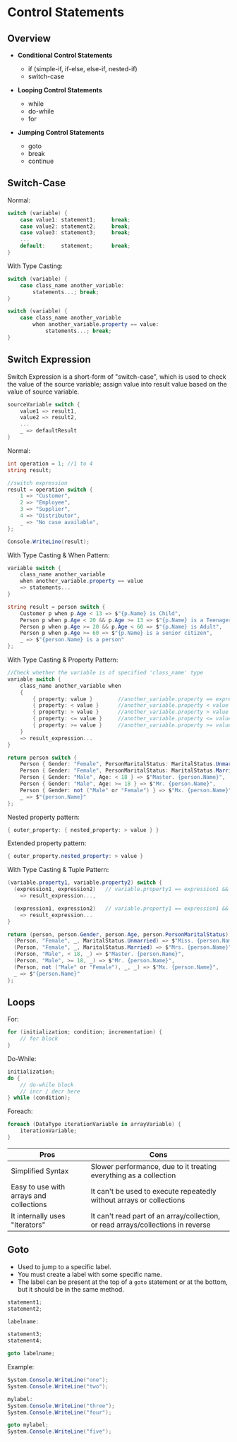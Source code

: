 # Control Statements

## Overview

- **Conditional Control Statements**

    - if (simple-if, if-else, else-if, nested-if)
    - switch-case

- **Looping Control Statements**

    - while
    - do-while
    - for

- **Jumping Control Statements**

    - goto
    - break
    - continue

## Switch-Case

Normal:

```csharp
switch (variable) {
    case value1: statement1;     break;
    case value2: statement2;     break;
    case value3: statement3;     break;
    ...
    default:     statement;      break;
}
```

With Type Casting:

```csharp
switch (variable) {
    case class_name another_variable:
        statements...; break;
}
```

```csharp
switch (variable) {
    case class_name another_variable
        when another_variable.property == value:
            statements...; break;
}
```

## Switch Expression

Switch Expression is a short-form of "switch-case", which is used to check the value of the source variable; assign value into result value based on the value of source variable.

```csharp
sourceVariable switch {
    value1 => result1,
    value2 => result2,
    ...
    _ => defaultResult
}
```

Normal:

```csharp
int operation = 1; //1 to 4
string result;

//switch expression
result = operation switch {
    1 => "Customer",
    2 => "Employee",
    3 => "Supplier",
    4 => "Distributor",
    _ => "No case available",
};

Console.WriteLine(result);
```

With Type Casting & When Pattern:

```csharp
variable switch {
    class_name another_variable
    when another_variable.property == value
    => statements...
}
```

```csharp
string result = person switch {
    Customer p when p.Age < 13 => $"{p.Name} is Child",
    Person p when p.Age < 20 && p.Age >= 13 => $"{p.Name} is a Teenager",
    Person p when p.Age >= 20 && p.Age < 60 => $"{p.Name} is Adult",
    Person p when p.Age >= 60 => $"{p.Name} is a senior citizen",
    _ => $"{person.Name} is a person"
};
```

With Type Casting & Property Pattern:

```csharp
//Check whether the variable is of specified 'class_name' type
variable switch {
    class_name another_variable when
    {
        { property: value }        //another_variable.property == expression
        { property: < value }      //another_variable.property < value
        { property: > value }      //another_variable.property > value
        { property: <= value }     //another_variable.property <= value
        { property: >= value }     //another_variable.property >= value
    }
    => result_expression...
}
```

```csharp
return person switch {
    Person { Gender: "Female", PersonMaritalStatus: MaritalStatus.Unmarried } => $"Miss. {person.Name}",
    Person { Gender: "Female", PersonMaritalStatus: MaritalStatus.Married } => $"Mrs. {person.Name}",
    Person { Gender: "Male", Age: < 18 } => $"Master. {person.Name}",
    Person { Gender: "Male", Age: >= 18 } => $"Mr. {person.Name}",
    Person { Gender: not ("Male" or "Female") } => $"Mx. {person.Name}",
    _ => $"{person.Name}"
};
```

Nested property pattern:

```csharp
{ outer_property: { nested_property: > value } }
```

Extended property pattern:

```csharp
{ outer_property.nested_property: > value }
```

With Type Casting & Tuple Pattern:

```csharp
(variable.property1, variable.property2) switch {
  (expression1, expression2)   // variable.property1 == expression1 && variable.property2 == expression2
    => result_expression...,

  (expression1, expression2)   // variable.property1 == expression1 && variable.property2 == expression2
    => result_expression...
}
```

```csharp
return (person, person.Gender, person.Age, person.PersonMaritalStatus) switch {
  (Person, "Female", _, MaritalStatus.Unmarried) => $"Miss. {person.Name}",
  (Person, "Female", _, MaritalStatus.Married) => $"Mrs. {person.Name}",
  (Person, "Male", < 18, _) => $"Master. {person.Name}",
  (Person, "Male", >= 18, _) => $"Mr. {person.Name}",
  (Person, not ("Male" or "Female"), _, _) => $"Mx. {person.Name}",
  _ => $"{person.Name}"
};
```

## Loops

For:

```csharp
for (initialization; condition; incrementation) {
    // for block
}
```

Do-While:

```csharp
initialization;
do {
    // do-while block
    // incr / decr here
} while (condition);
```

Foreach:

```csharp
foreach (DataType iterationVariable in arrayVariable) {
    iterationVariable;
}
```

| Pros                                    | Cons                                                                             |
| --------------------------------------- | -------------------------------------------------------------------------------- |
| Simplified Syntax                       | Slower performance, due to it treating everything as a collection                |
| Easy to use with arrays and collections | It can't be used to execute repeatedly without arrays or collections             |
| It internally uses "Iterators"          | It can't read part of an array/collection, or read arrays/collections in reverse |

## Goto

- Used to jump to a specific label.
- You must create a label with some specific name.
- The label can be present at the top of a `goto` statement or at the bottom, but it should be in the same method.

```csharp
statement1;
statement2;

labelname:

statement3;
statement4;

goto labelname;
```

Example:

```csharp
System.Console.WriteLine("one");
System.Console.WriteLine("two");

mylabel:
System.Console.WriteLine("three");
System.Console.WriteLine("four");

goto mylabel;
System.Console.WriteLine("five");
```
